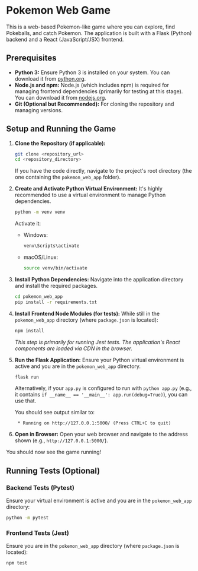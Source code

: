 # Pokemon Web Game

This is a web-based Pokemon-like game where you can explore, find Pokeballs, and catch Pokemon. The application is built with a Flask (Python) backend and a React (JavaScript/JSX) frontend.

## Prerequisites

- **Python 3:** Ensure Python 3 is installed on your system. You can download it from [python.org](https://www.python.org/).
- **Node.js and npm:** Node.js (which includes npm) is required for managing frontend dependencies (primarily for testing at this stage). You can download it from [nodejs.org](https://nodejs.org/).
- **Git (Optional but Recommended):** For cloning the repository and managing versions.

## Setup and Running the Game

1.  **Clone the Repository (if applicable):**
    ```bash
    git clone <repository_url>
    cd <repository_directory>
    ```
    If you have the code directly, navigate to the project's root directory (the one containing the `pokemon_web_app` folder).

2.  **Create and Activate Python Virtual Environment:**
    It's highly recommended to use a virtual environment to manage Python dependencies.
    ```bash
    python -m venv venv
    ```
    Activate it:
    -   Windows:
        ```bash
        venv\Scripts\activate
        ```
    -   macOS/Linux:
        ```bash
        source venv/bin/activate
        ```

3.  **Install Python Dependencies:**
    Navigate into the application directory and install the required packages.
    ```bash
    cd pokemon_web_app
    pip install -r requirements.txt
    ```

4.  **Install Frontend Node Modules (for tests):**
    While still in the `pokemon_web_app` directory (where `package.json` is located):
    ```bash
    npm install
    ```
    *This step is primarily for running Jest tests. The application's React components are loaded via CDN in the browser.*

5.  **Run the Flask Application:**
    Ensure your Python virtual environment is active and you are in the `pokemon_web_app` directory.
    ```bash
    flask run
    ```
    Alternatively, if your `app.py` is configured to run with `python app.py` (e.g., it contains `if __name__ == '__main__': app.run(debug=True)`), you can use that.

    You should see output similar to:
    ```
     * Running on http://127.0.0.1:5000/ (Press CTRL+C to quit)
    ```

6.  **Open in Browser:**
    Open your web browser and navigate to the address shown (e.g., `http://127.0.0.1:5000/`).

You should now see the game running!

## Running Tests (Optional)

### Backend Tests (Pytest)

Ensure your virtual environment is active and you are in the `pokemon_web_app` directory:
```bash
python -m pytest
```

### Frontend Tests (Jest)

Ensure you are in the `pokemon_web_app` directory (where `package.json` is located):
```bash
npm test
```
